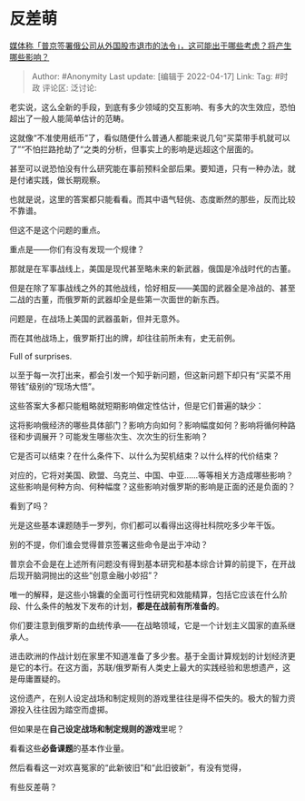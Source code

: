 # 反差萌
[媒体称「普京签署俄公司从外国股市退市的法令」，这可能出于哪些考虑？将产生哪些影响？](https://www.zhihu.com/question/528333940/answer/2443746525)

> Author: #Anonymity
> Last update: [编辑于 2022-04-17]
> Link:
> Tag: #时政
> 评论区:
> 泛讨论:

老实说，这么全新的手段，到底有多少领域的交互影响、有多大的次生效应，恐怕超出了一般人能简单估计的范畴。

这就像“不准使用纸币”了，看似随便什么普通人都能来说几句“买菜带手机就可以了”“不怕拦路抢劫了“之类的分析，但事实上的影响是远超这个层面的。

甚至可以说恐怕没有什么研究能在事前预料全部后果。要知道，只有一种办法，就是付诸实践，做长期观察。

也就是说，这里的答案都只能看看。而其中语气轻佻、态度断然的那些，反而比较不靠谱。

但这不是这个问题的重点。

重点是——你们有没有发现一个规律？

那就是在军事战线上，美国是现代甚至略未来的新武器，俄国是冷战时代的古董。

但是在除了军事战线之外的其他战线，恰好相反——美国的武器全是冷战的、甚至二战的古董，而俄罗斯的武器却全是些第一次面世的新东西。

问题是，在战场上美国的武器虽新，但并无意外。

而在其他战场上，俄罗斯打出的牌，却往往前所未有，史无前例。

Full of surprises.

以至于每一次打出来，都会引发一个知乎新问题，但这新问题下却只有“买菜不用带钱”级别的“现场大悟”。

这些答案大多都只能粗略就短期影响做定性估计，但是它们普遍的缺少：

这将影响俄经济的哪些具体部门？影响方向如何？影响幅度如何？影响将循何种路径和步调展开？可能发生哪些次生、次次生的衍生影响？

它是否可以结束？在什么条件下、以什么为契机结束？以什么样的代价结束？

对应的，它将对美国、欧盟、乌克兰、中国、中亚……等等相关方造成哪些影响？这些影响是何种方向、何种幅度？这些影响对俄罗斯的影响是正面的还是负面的？

看到了吗？

光是这些基本课题随手一罗列，你们都可以看得出这得社科院吃多少年干饭。

别的不提，你们谁会觉得普京签署这些命令是出于冲动？

普京会不会是在上述所有问题没有得到基本研究和基本综合计算的前提下，在开战后现开脑洞抛出的这些“创意金融小妙招”？

唯一的解释，是这些小锦囊的全面可行性研究和效能精算，包括它应该在什么阶段、什么条件的触发下发布的计划，**都是在战前有所准备的**。

你们要注意到俄罗斯的血统传承——在战略领域，它是一个计划主义国家的直系继承人。

进击欧洲的作战计划在家里不知道准备了多少套。基于全面计算规划的计划经济更是它的本行。在这方面，苏联/俄罗斯有人类史上最大的实践经验和思想遗产，这是毋庸置疑的。

这份遗产，在别人设定战场和制定规则的游戏里往往是得不偿失的。极大的智力资源投入往往因为踏空而虚掷。

但如果是在**自己设定战场和制定规则的游戏**里呢？

看看这些**必备课题**的基本作业量。

然后看看这一对欢喜冤家的“此新彼旧”和“此旧彼新”，有没有觉得，

有些反差萌？
